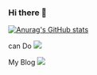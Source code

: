 ### Hi there 👋

<!--
**realslimtaek/realslimtaek** is a ✨ _special_ ✨ repository because its `README.md` (this file) appears on your GitHub profile.

Here are some ideas to get you started:

- 🔭 I’m currently working on ...
- 🌱 I’m currently learning ...
- 👯 I’m looking to collaborate on ...
- 🤔 I’m looking for help with ...
- 💬 Ask me about ...
- 📫 How to reach me: ...
- 😄 Pronouns: ...
- ⚡ Fun fact: ...
-->



[![Anurag's GitHub stats](https://github-readme-stats.vercel.app/api?username=realslimtaek)](https://github.com/anuraghazra/github-readme-stats)

can Do
 <img src="https://img.shields.io/badge/Firebase-FFCA28?style=flat-square&logo=firebase&logoColor=white"/>
 
My Blog
<img src="https://img.shields.io/badge/Tistory-000000?style=flat-square&logo=firebase&logoColor=white"/>
